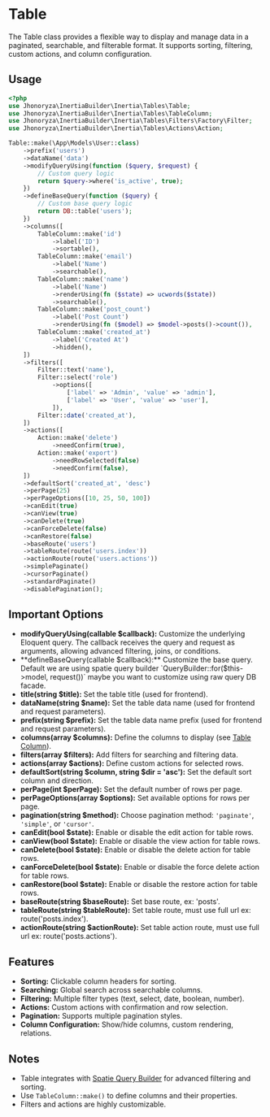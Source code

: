 # Table

The Table class provides a flexible way to display and manage data in a paginated, searchable, and filterable format. It supports sorting, filtering, custom actions, and column configuration.

## Usage

```php
<?php
use Jhonoryza\InertiaBuilder\Inertia\Tables\Table;
use Jhonoryza\InertiaBuilder\Inertia\Tables\TableColumn;
use Jhonoryza\InertiaBuilder\Inertia\Tables\Filters\Factory\Filter;
use Jhonoryza\InertiaBuilder\Inertia\Tables\Actions\Action;

Table::make(\App\Models\User::class)
    ->prefix('users')
    ->dataName('data')
    ->modifyQueryUsing(function ($query, $request) {
        // Custom query logic
        return $query->where('is_active', true);
    })
    ->defineBaseQuery(function ($query) {
        // Custom base query logic
        return DB::table('users');
    })
    ->columns([
        TableColumn::make('id')
            ->label('ID')
            ->sortable(),
        TableColumn::make('email')
            ->label('Name')
            ->searchable(),
        TableColumn::make('name')
            ->label('Name')
            ->renderUsing(fn ($state) => ucwords($state))
            ->searchable(),
        TableColumn::make('post_count')
            ->label('Post Count')
            ->renderUsing(fn ($model) => $model->posts()->count()),
        TableColumn::make('created_at')
            ->label('Created At')
            ->hidden(),
    ])
    ->filters([
        Filter::text('name'),
        Filter::select('role')
            ->options([
                ['label' => 'Admin', 'value' => 'admin'],
                ['label' => 'User', 'value' => 'user'],
            ]),
        Filter::date('created_at'),
    ])
    ->actions([
        Action::make('delete')
            ->needConfirm(true),
        Action::make('export')
            ->needRowSelected(false)
            ->needConfirm(false),
    ])
    ->defaultSort('created_at', 'desc')
    ->perPage(25)
    ->perPageOptions([10, 25, 50, 100])
    ->canEdit(true)
    ->canView(true)
    ->canDelete(true)
    ->canForceDelete(false)
    ->canRestore(false)
    ->baseRoute('users')
    ->tableRoute(route('users.index'))
    ->actionRoute(route('users.actions'))
    ->simplePaginate()
    ->cursorPaginate()
    ->standardPaginate()
    ->disablePagination();
```

## Important Options

- **modifyQueryUsing(callable $callback):** Customize the underlying Eloquent query. The callback receives the query and request as arguments, allowing advanced filtering, joins, or conditions.
- **defineBaseQuery(callable $callback):** Customize the base query. Default we are using spatie query builder `QueryBuilder::for($this->model, request())` maybe you want to customize using raw query DB facade.
- **title(string $title):** Set the table title (used for frontend).
- **dataName(string $name):** Set the table data name (used for frontend and request parameters).
- **prefix(string $prefix):** Set the table data name prefix (used for frontend and request parameters).
- **columns(array $columns):** Define the columns to display (see [Table Column](./table-column.md)).
- **filters(array $filters):** Add filters for searching and filtering data.
- **actions(array $actions):** Define custom actions for selected rows.
- **defaultSort(string $column, string $dir = 'asc'):** Set the default sort column and direction.
- **perPage(int $perPage):** Set the default number of rows per page.
- **perPageOptions(array $options):** Set available options for rows per page.
- **pagination(string $method):** Choose pagination method: `'paginate'`, `'simple'`, or `'cursor'`.
- **canEdit(bool $state):** Enable or disable the edit action for table rows.
- **canView(bool $state):** Enable or disable the view action for table rows.
- **canDelete(bool $state):** Enable or disable the delete action for table rows.
- **canForceDelete(bool $state):** Enable or disable the force delete action for table rows.
- **canRestore(bool $state):** Enable or disable the restore action for table rows.
- **baseRoute(string $baseRoute):** Set base route, ex: 'posts'.
- **tableRoute(string $tableRoute):** Set table route, must use full url ex: route('posts.index').
- **actionRoute(string $actionRoute):** Set table action route, must use full url ex: route('posts.actions').

## Features

- **Sorting:** Clickable column headers for sorting.
- **Searching:** Global search across searchable columns.
- **Filtering:** Multiple filter types (text, select, date, boolean, number).
- **Actions:** Custom actions with confirmation and row selection.
- **Pagination:** Supports multiple pagination styles.
- **Column Configuration:** Show/hide columns, custom rendering, relations.

## Notes

- Table integrates with [Spatie Query Builder](https://spatie.be/docs/laravel-query-builder/v5/introduction) for advanced filtering and sorting.
- Use `TableColumn::make()` to define columns and their properties.
- Filters and actions are highly customizable.
